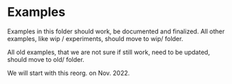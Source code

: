 # Examples

Examples in this folder should work, be documented and finalized. All other examples, like wip / experiments, should move to wip/ folder.

All old examples, that we are not sure if still work, need to be updated, should move to old/ folder.

We will start with this reorg. on Nov. 2022.
